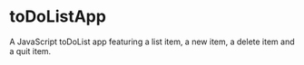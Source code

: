# toDoListApp
A JavaScript toDoList app featuring a list item, a new item, a delete item and a quit item.
